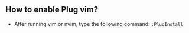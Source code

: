 ## How to enable Plug vim?

- After running vim or nvim, type the following command:
`:PlugInstall`
